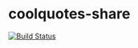 coolquotes-share
===========

[![Build Status](https://img.shields.io/travis/com/configs-akerl/coolquotes-share.svg)](https://travis-ci.com/configs-akerl/coolquotes-share)
